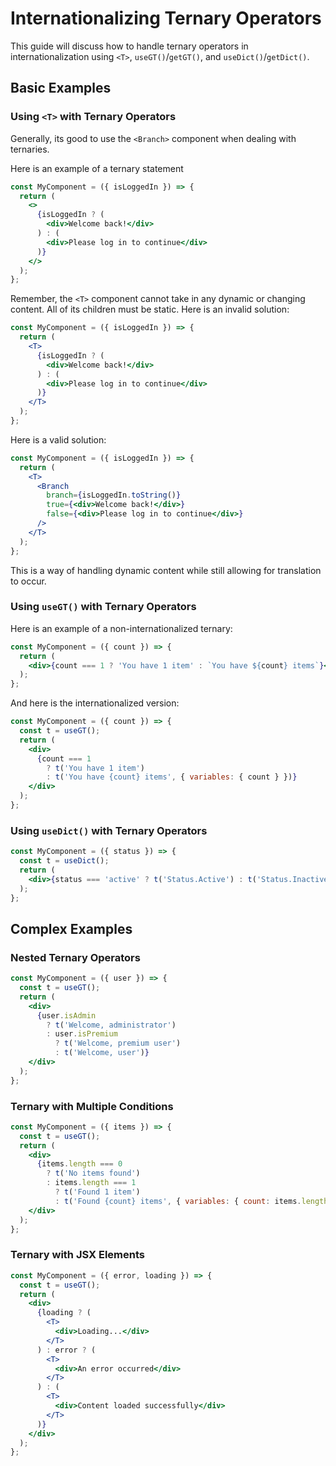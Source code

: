 # Internationalizing Ternary Operators

This guide will discuss how to handle ternary operators in internationalization using `<T>`, `useGT()`/`getGT()`, and `useDict()`/`getDict()`.

## Basic Examples

### Using `<T>` with Ternary Operators

Generally, its good to use the `<Branch>` component when dealing with ternaries.

Here is an example of a ternary statement

```jsx
const MyComponent = ({ isLoggedIn }) => {
  return (
    <>
      {isLoggedIn ? (
        <div>Welcome back!</div>
      ) : (
        <div>Please log in to continue</div>
      )}
    </>
  );
};
```

Remember, the `<T>` component cannot take in any dynamic or changing content. All of its children must be static.
Here is an invalid solution:

```jsx
const MyComponent = ({ isLoggedIn }) => {
  return (
    <T>
      {isLoggedIn ? (
        <div>Welcome back!</div>
      ) : (
        <div>Please log in to continue</div>
      )}
    </T>
  );
};
```

Here is a valid solution:

```jsx
const MyComponent = ({ isLoggedIn }) => {
  return (
    <T>
      <Branch
        branch={isLoggedIn.toString()}
        true={<div>Welcome back!</div>}
        false={<div>Please log in to continue</div>}
      />
    </T>
  );
};
```

This is a way of handling dynamic content while still allowing for translation to occur.

### Using `useGT()` with Ternary Operators

Here is an example of a non-internationalized ternary:

```jsx
const MyComponent = ({ count }) => {
  return (
    <div>{count === 1 ? 'You have 1 item' : `You have ${count} items`}</div>
  );
};
```

And here is the internationalized version:

```jsx
const MyComponent = ({ count }) => {
  const t = useGT();
  return (
    <div>
      {count === 1
        ? t('You have 1 item')
        : t('You have {count} items', { variables: { count } })}
    </div>
  );
};
```

### Using `useDict()` with Ternary Operators

```jsx
const MyComponent = ({ status }) => {
  const t = useDict();
  return (
    <div>{status === 'active' ? t('Status.Active') : t('Status.Inactive')}</div>
  );
};
```

## Complex Examples

### Nested Ternary Operators

```jsx
const MyComponent = ({ user }) => {
  const t = useGT();
  return (
    <div>
      {user.isAdmin
        ? t('Welcome, administrator')
        : user.isPremium
          ? t('Welcome, premium user')
          : t('Welcome, user')}
    </div>
  );
};
```

### Ternary with Multiple Conditions

```jsx
const MyComponent = ({ items }) => {
  const t = useGT();
  return (
    <div>
      {items.length === 0
        ? t('No items found')
        : items.length === 1
          ? t('Found 1 item')
          : t('Found {count} items', { variables: { count: items.length } })}
    </div>
  );
};
```

### Ternary with JSX Elements

```jsx
const MyComponent = ({ error, loading }) => {
  const t = useGT();
  return (
    <div>
      {loading ? (
        <T>
          <div>Loading...</div>
        </T>
      ) : error ? (
        <T>
          <div>An error occurred</div>
        </T>
      ) : (
        <T>
          <div>Content loaded successfully</div>
        </T>
      )}
    </div>
  );
};
```
